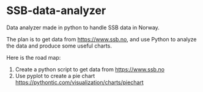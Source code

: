 # SSB-data-analyzer
Data analyzer made in python to handle SSB data in Norway.

The plan is to get data from https://www.ssb.no, and use Python to analyze the data and produce some useful charts.

Here is the road map:
1. Create a python script to get data from https://www.ssb.no
2. Use pyplot to create a pie chart https://pythontic.com/visualization/charts/piechart